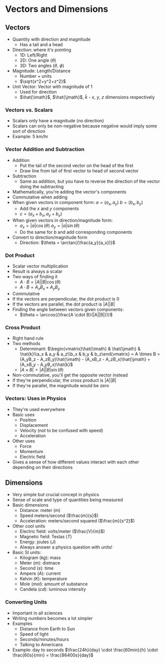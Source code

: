 # Vectors and Dimensions

## Vectors

* Quantity with direction and magnitude
  * Has a tail and a head
* Direction: where it's pointing
  * 1D: Left/Right
  * 2D: One angle ($\theta$)
  * 3D: Two angles ($\theta$, $\phi$)
* Magnitude: Length/Distance
  * Number + units
  * $\sqrt{x^2+y^2+z^2}$
* Unit Vector: Vector with magnitude of 1
  * Used for direction
  * $\hat{\imath}$, $\hat{\jmath}$, $\hat{k}$ - $x$, $y$, $z$ dimensions respectively

### Vectors vs. Scalars

* Scalars only have a magnitude (no direction)
* Scalars can only be non-negative because negative would imply some sort of direction
* Example: 5 km/hr

### Vector Addition and Subtraction

* Addition
  * Put the tail of the second vector on the head of the first
  * Draw line from tail of first vector to head of second vector
* Subtraction
  * Same as addition, but you have to reverse the direction of the vector doing the subtracting
* Mathematically, you're adding the vector's components
* Commutative when adding
* When given vectors in component form: $a = (a_x, a_y)$ $b = (b_x, b_y)$
  * Add the $x$ and $y$ components
  * $c = (a_x + b_x, a_y + b_y)$
* When given vectors in direction/magnitude form:
  * $a_x = |a|\cos{(\theta)}$ $a_y = |a|\sin{(\theta)}$
  * Do the same for $b$ and add corresponding components
* Convert to direction/magnitude form
  * Direction: $\theta = \arctan{(\frac{a_y}{a_x})}$

### Dot Product

* Scalar vector multiplication
* Result is always a scalar
* Two ways of finding it
  * $A \cdot B = |A||B|\cos{(\theta)}$
  * $A \cdot B = A_xB_x + A_yB_y$
* Commutative
* If the vectors are perpendicular, the dot product is 0
* If the vectors are parallel, the dot product is $|A||B|$
* Finding the angle between vectors given components:
  * $\theta = \arccos{(\frac{A \cdot B}{|A||B|})}$

### Cross Product

* Right hand rule
* Two methods
  * Determinant: $\begin{vmatrix}\hat{\imath} & \hat{\jmath} & \hat{k}\\a_x & a_y & a_z\\b_x & b_y & b_z\end{vmatrix} = A \times B = (A_yB_z - A_zB_y)\hat{\imath} - (A_xB_z - A_zB_x)\hat{\jmath} + (A_xB_y - A_yB_x)\hat{k}$
  * $|A \times B| = |A||B|\sin{(\theta)}$
* Non-commutative, you'll get the opposite vector instead
* If they're perpendicular, the cross product is $|A||B|$
* If they're parallel, the magnitude would be zero

### Vectors: Uses in Physics

* They're used everywhere
* Basic uses
  * Position
  * Displacement
  * Velocity (not to be confused with speed)
  * Acceleration
* Other uses
  * Force
  * Momentum
  * Electric field
* Gives a sense of how different values interact with each other depending on their directions

## Dimensions

* Very simple but crucial concept in physics
* Sense of scale and type of quantities being measured
* Basic dimensions
  * Distance: meter ($m$)
  * Speed meters/second ($\frac{m}{s}$)
  * Acceleration: meters/second squared ($\frac{m}{s^2}$)
* Other cool units
  * Electric field: volts/meter ($\frac{V}{m}$)
  * Magnetic field: Teslas ($T$)
  * Energy: joules ($J$)
  * Always answer a physics question with units!
* Basic SI units:
  * Kilogram ($kg$): mass
  * Meter ($m$): distnace
  * Second ($s$): time
  * Ampere ($A$): current
  * Kelvin ($K$): temperature
  * Mole ($mol$): amount of substance
  * Candela ($cd$): luminous intensity

### Converting Units

* Important in all sciences
* Writing numbers becomes a lot simpler
* Examples
  * Distance from Earth to Sun
  * Speed of light
  * Seconds/minutes/hours
  * Talking to Americans
* Example: day to seconds $\frac{24h}{day} \cdot \frac{60min}{h} \cdot \frac{60s}{min} = \frac{86400s}{day}$
